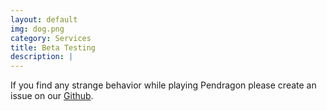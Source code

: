 ```yaml
---
layout: default
img: dog.png
category: Services
title: Beta Testing
description: |
---
```

  If you find any strange behavior while playing Pendragon please create an issue on our [Github](https://github.com/PendragonGame/pendragon/issues).
